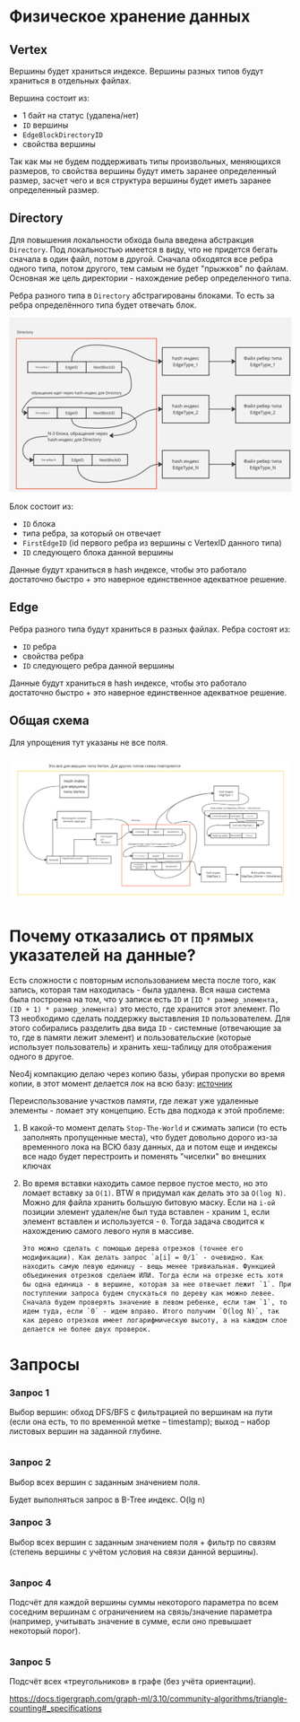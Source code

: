 # Физическое хранение данных

## Vertex

Вершины будет храниться индексе. Вершины разных типов будут храниться в отдельных файлах.

Вершина состоит из:

- 1 байт на статус (удалена/нет)
- `ID` вершины
- `EdgeBlockDirectoryID`
- свойства вершины

Так как мы не будем поддерживать типы произвольных, меняющихся размеров, то свойства вершины будут иметь заранее определенный размер, засчет чего и вся структура вершины будет иметь заранее определенный размер.

## Directory

Для повышения локальности обхода была введена абстракция `Directory`. Под локальностью имеется в виду, что не придется бегать сначала в один файл, потом в другой. Сначала обходятся все ребра одного типа, потом другого, тем самым не будет "прыжков" по файлам. Основная же цель директории - нахождение ребер определенного типа.

Ребра разного типа в `Directory` абстрагированы блоками. То есть за ребра определённого типа будет отвечать блок.

![alt text](directory.jpg)

Блок состоит из:

- `ID` блока
- типа ребра, за который он отвечает
- `FirstEdgeID` (id первого ребра из вершины с VertexID данного типа)
- `ID` следующего блока данной вершины

Данные будут храниться в hash индексе, чтобы это работало достаточно быстро +
это наверное единственное адекватное решение.

## Edge

Ребра разного типа будут храниться в разных файлах. Ребра состоят из:

- `ID` ребра
- свойства ребра
- `ID` следующего ребра данной вершины

Данные будут храниться в hash индексе, чтобы это работало достаточно быстро +
это наверное единственное адекватное решение.

## Общая схема

Для упрощения тут указаны не все поля.

![alt text](scheme.jpg)

# Почему отказались от прямых указателей на данные?

Есть сложности с повторным использованием места после того, как запись, которая там находилась - была удалена. Вся наша система была построена на том, что у записи есть `ID` и `[ID * размер_элемента, (ID + 1) * размер_элемента)` это место, где хранится этот элемент. По ТЗ необходимо сделать поддержку выставления `ID` пользователем. Для этого собирались разделить два вида `ID` - системные (отвечающие за то, где в памяти лежит элемент) и пользовательские (которые использует пользователь) и хранить хеш-таблицу для отображения одного в другое.

Neo4j компакцию делаю через копию базы, убирая пропуски во время копии, в этот момент
делается лок на всю базу: [источник](https://neo4j.com/docs/operations-manual/current/performance/space-reuse/)

Переиспользование участков памяти, где лежат уже удаленные элементы - ломает эту концепцию. Есть два подхода к этой проблеме:

1.  В какой-то момент делать `Stop-The-World` и сжимать записи (то есть заполнять пропущенные места), что будет довольно дорого из-за временного лока на ВСЮ базу данных, да и потом еще и индексы все надо будет перестроить и поменять "чиселки" во внешних ключах

2.  Во время вставки находить самое первое пустое место, но это ломает вставку за `O(1)`.
    BTW я придумал как делать это за `O(log N)`.
    Можно для файла хранить большую битовую маску. Если на `i-ой` позиции элемент удален/не был туда вставлен - храним `1`, если элемент вставлен и используется - `0`. Тогда задача сводится к нахождению самого левого нуля в массиве.

        Это можно сделать с помощью дерева отрезков (точнее его модификации). Как делать запрос `a[i] = 0/1` - очевидно. Как находить самую левую единицу - вещь менее тривиальная. Функцией объединения отрезков сделаем ИЛИ. Тогда если на отрезке есть хотя бы одна единица - в вершине, которая за нее отвечает лежит `1`. При поступлении запроса будем спускаться по дереву как можно левее. Сначала будем проверять значение в левом ребенке, если там `1`, то идем туда, если `0` - идем вправо. Итого получим `O(log N)`, так как дерево отрезков имеет логарифмическую высоту, а на каждом слое делается не более двух проверок.

# Запросы

### Запрос 1

Выбор вершин: обход DFS/BFS c фильтрацией по вершинам на пути (если она есть, то по временной метке – timestamp); выход – набор листовых вершин на заданной глубине.

```pseudo

```

### Запрос 2

Выбор всех вершин с заданным значением поля.

Будет выполняться запрос в B-Tree индекс. O(lg n)

### Запрос 3

Выбор всех вершин с заданным значением поля + фильтр по связям (степень вершины с учётом условия на связи данной вершины).

```pseudo

```

### Запрос 4

Подсчёт для каждой вершины суммы некоторого параметра по всем соседним вершинам с ограничением на связь/значение параметра (например, учитывать значение в сумме, если оно превышает некоторый порог).

```pseudo

```

### Запрос 5

Подсчёт всех «треугольников» в графе (без учёта ориентации).

https://docs.tigergraph.com/graph-ml/3.10/community-algorithms/triangle-counting#_specifications

